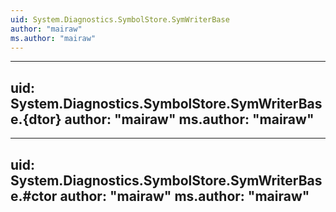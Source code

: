 ```yaml
---
uid: System.Diagnostics.SymbolStore.SymWriterBase
author: "mairaw"
ms.author: "mairaw"
---
```


---
uid: System.Diagnostics.SymbolStore.SymWriterBase.{dtor}
author: "mairaw"
ms.author: "mairaw"
---

---
uid: System.Diagnostics.SymbolStore.SymWriterBase.#ctor
author: "mairaw"
ms.author: "mairaw"
---
